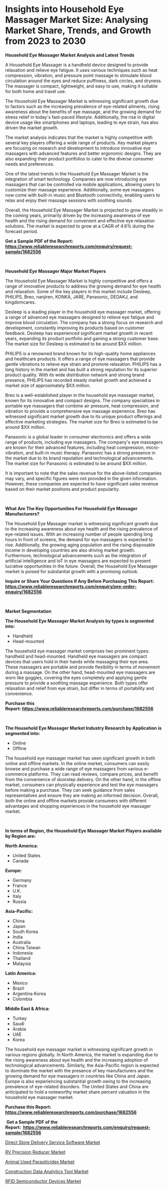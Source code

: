 <p><h1>Insights into Household Eye Massager Market Size: Analysing Market Share, Trends, and Growth from 2023 to 2030</h1></p><p><strong>Household Eye Massager Market Analysis and Latest Trends</strong></p>
<p><p>A Household Eye Massager is a handheld device designed to provide relaxation and relieve eye fatigue. It uses various techniques such as heat compression, vibration, and pressure point massage to stimulate blood circulation around the eyes and reduce puffiness, dark circles, and dryness. The massager is compact, lightweight, and easy to use, making it suitable for both home and travel use.</p><p>The Household Eye Massager Market is witnessing significant growth due to factors such as the increasing prevalence of eye-related ailments, rising awareness about the benefits of eye massage, and the growing demand for stress relief in today's fast-paced lifestyle. Additionally, the rise in digital device usage like smartphones and laptops, leading to eye strain, has also driven the market growth.</p><p>The market analysis indicates that the market is highly competitive with several key players offering a wide range of products. Key market players are focusing on research and development to introduce innovative eye massagers with advanced features and better ergonomic designs. They are also expanding their product portfolios to cater to the diverse consumer needs and preferences.</p><p>One of the latest trends in the Household Eye Massager Market is the integration of smart technology. Companies are now introducing eye massagers that can be controlled via mobile applications, allowing users to customize their massage experience. Additionally, some eye massagers now come with built-in music and Bluetooth connectivity, enabling users to relax and enjoy their massage sessions with soothing sounds.</p><p>Overall, the Household Eye Massager Market is projected to grow steadily in the coming years, primarily driven by the increasing awareness of eye health and the rising demand for convenient and effective eye relaxation solutions. The market is expected to grow at a CAGR of 4.6% during the forecast period.</p></p>
<p><strong>Get a Sample PDF of the Report:&nbsp; <a href="https://www.reliableresearchreports.com/enquiry/request-sample/1682556">https://www.reliableresearchreports.com/enquiry/request-sample/1682556</a></strong></p>
<p>&nbsp;</p>
<p><strong>Household Eye Massager Major Market Players</strong></p>
<p><p>The Household Eye Massager Market is highly competitive and offers a range of innovative products to address the growing demand for eye health and relaxation. Some of the key players in this market include Desleep, PHILIPS, Breo, nanjiren, KONKA, JARE, Panasonic, DEDAKJ, and kingdomcares.</p><p>Desleep is a leading player in the household eye massager market, offering a range of advanced eye massagers designed to relieve eye fatigue and improve blood circulation. The company has a strong focus on research and development, constantly improving its products based on customer feedback. Desleep has experienced significant market growth in recent years, expanding its product portfolio and gaining a strong customer base. The market size for Desleep is estimated to be around $XX million.</p><p>PHILIPS is a renowned brand known for its high-quality home appliances and healthcare products. It offers a range of eye massagers that provide gentle vibrations to relieve eye strain and promote relaxation. PHILIPS has a long history in the market and has built a strong reputation for its superior product quality. With its wide distribution network and strong brand presence, PHILIPS has recorded steady market growth and achieved a market size of approximately $XX million.</p><p>Breo is a well-established player in the household eye massager market, known for its innovative and compact designs. The company specializes in portable eye massagers that combine air pressure, heat compression, and vibration to provide a comprehensive eye massage experience. Breo has witnessed significant market growth due to its unique product offerings and effective marketing strategies. The market size for Breo is estimated to be around $XX million.</p><p>Panasonic is a global leader in consumer electronics and offers a wide range of products, including eye massagers. The company's eye massagers are known for their advanced features, including heat compression, micro-vibration, and built-in music therapy. Panasonic has a strong presence in the market due to its brand reputation and technological advancements. The market size for Panasonic is estimated to be around $XX million.</p><p>It is important to note that the sales revenue for the above-listed companies may vary, and specific figures were not provided in the given information. However, these companies are expected to have significant sales revenue based on their market positions and product popularity.</p></p>
<p>&nbsp;</p>
<p><strong>What Are The Key Opportunities For Household Eye Massager Manufacturers?</strong></p>
<p><p>The Household Eye Massager market is witnessing significant growth due to the increasing awareness about eye health and the rising prevalence of eye-related issues. With an increasing number of people spending long hours in front of screens, the demand for eye massagers is expected to rise. Additionally, the growing aging population and the rising disposable income in developing countries are also driving market growth. Furthermore, technological advancements such as the integration of artificial intelligence and IoT in eye massagers are expected to present lucrative opportunities in the future. Overall, the Household Eye Massager market is poised for substantial growth with a promising outlook.</p></p>
<p><strong>Inquire or Share Your Questions If Any Before Purchasing This Report: <a href="https://www.reliableresearchreports.com/enquiry/pre-order-enquiry/1682556">https://www.reliableresearchreports.com/enquiry/pre-order-enquiry/1682556</a></strong></p>
<p>&nbsp;</p>
<p><strong>Market Segmentation</strong></p>
<p><strong>The Household Eye Massager Market Analysis by types is segmented into:</strong></p>
<p><ul><li>Handheld</li><li>Head-mounted</li></ul></p>
<p><p>The household eye massager market comprises two prominent types: handheld and head-mounted. Handheld eye massagers are compact devices that users hold in their hands while massaging their eye area. These massagers are portable and provide flexibility in terms of movement during a massage. On the other hand, head-mounted eye massagers are worn like goggles, covering the eyes completely and applying gentle pressure to provide a soothing massage experience. Both types offer relaxation and relief from eye strain, but differ in terms of portability and convenience.</p></p>
<p><strong>Purchase this Report:&nbsp;<a href="https://www.reliableresearchreports.com/purchase/1682556">https://www.reliableresearchreports.com/purchase/1682556</a></strong></p>
<p>&nbsp;</p>
<p><strong>The Household Eye Massager Market Industry Research by Application is segmented into:</strong></p>
<p><ul><li>Online</li><li>Offline</li></ul></p>
<p><p>The household eye massager market has seen significant growth in both online and offline markets. In the online market, consumers can easily browse and purchase a wide range of eye massagers from various e-commerce platforms. They can read reviews, compare prices, and benefit from the convenience of doorstep delivery. On the other hand, in the offline market, consumers can physically experience and test the eye massagers before making a purchase. They can seek guidance from sales representatives and ensure they are making an informed decision. Overall, both the online and offline markets provide consumers with different advantages and shopping experiences in the household eye massager market.</p></p>
<p>&nbsp;</p>
<p><strong>In terms of Region, the Household Eye Massager Market Players available by Region are:</strong></p>
<p>
    <p> <strong> North America: </strong>
        <ul>
            <li>United States</li>
            <li>Canada</li>
        </ul>
        </p> 
    <p> <strong> Europe: </strong>
        <ul>
            <li>Germany</li>
            <li>France</li>
            <li>U.K.</li>
            <li>Italy</li>
            <li>Russia</li>
        </ul>
        </p> 
    <p> <strong> Asia-Pacific: </strong>
        <ul>
            <li>China</li>
            <li>Japan</li>
            <li>South Korea</li>
            <li>India</li>
            <li>Australia</li>
            <li>China Taiwan</li>
            <li>Indonesia</li>
            <li>Thailand</li>
            <li>Malaysia</li>
        </ul>
        </p> 
    <p> <strong> Latin America: </strong>
        <ul>
            <li>Mexico</li>
            <li>Brazil</li>
            <li>Argentina Korea</li>
            <li>Colombia</li>
        </ul>
        </p> 
    <p> <strong> Middle East & Africa: </strong>
        <ul>
            <li>Turkey</li>
            <li>Saudi</li>
            <li>Arabia</li>
            <li>UAE</li>
            <li>Korea</li>
        </ul>
    </p>
    </p>
<p><p>The household eye massager market is witnessing significant growth in various regions globally. In North America, the market is expanding due to the rising awareness about eye health and the increasing adoption of technological advancements. Similarly, the Asia-Pacific region is expected to dominate the market with the presence of key manufacturers and the growing demand for eye massagers in countries like China and Japan. Europe is also experiencing substantial growth owing to the increasing prevalence of eye-related disorders. The United States and China are anticipated to hold a noteworthy market share percent valuation in the household eye massager market.</p></p>
<p><strong>Purchase this Report: <a href="https://www.reliableresearchreports.com/purchase/1682556">https://www.reliableresearchreports.com/purchase/1682556</a></strong></p>
<p>&nbsp;<strong>Get a Sample PDF of the Report:&nbsp;&nbsp;<a href="https://www.reliableresearchreports.com/enquiry/request-sample/1682556">https://www.reliableresearchreports.com/enquiry/request-sample/1682556</a></strong></p>
<p><strong></strong></p>
<p><p><a href="https://medium.com/@santoshh992151/direct-store-delivery-service-software-market-outlook-industry-overview-and-forecast-2023-to-dcc7e8d3e068">Direct Store Delivery Service Software Market</a></p><p><a href="https://www.linkedin.com/pulse/rv-precision-reducer-market-size-growth-forecast/">RV Precision Reducer Market</a></p><p><a href="https://www.linkedin.com/pulse/animal-used-parasiticides-market-challenges-opportunities/">Animal Used Parasiticides Market</a></p><p><a href="https://medium.com/@santosh735584/construction-data-analytics-tool-market-outlook-industry-overview-and-forecast-2023-to-2030-9445b700ca43">Construction Data Analytics Tool Market</a></p><p><a href="https://www.linkedin.com/pulse/rfid-semiconductor-devices-market-size-growth-forecast/">RFID Semiconductor Devices Market</a></p></p>